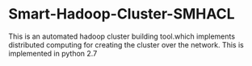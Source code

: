 # Smart-Hadoop-Cluster-SMHACL
This is an automated hadoop cluster building tool.which implements distributed computing for creating the cluster over the network. This is implemented in python 2.7
